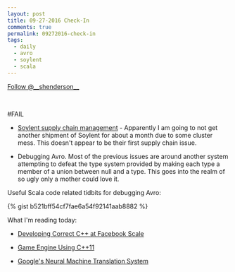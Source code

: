 ```yaml
---
layout: post
title: 09-27-2016 Check-In
comments: true
permalink: 09272016-check-in
tags:
  - daily
  - avro
  - soylent
  - scala
---
```


<div><!-- <a href="https://twitter.com/share" class="twitter-share-button" data-via="__shenderson__">Tweet</a> --><a class="twitter-follow-button" data-show-count="false" href="https://twitter.com/__shenderson__">Follow @__shenderson__</a> <script>!function(d,s,id){var js,fjs=d.getElementsByTagName(s)[0],p=/^http:/.test(d.location)?'http':'https';if(!d.getElementById(id)){js=d.createElement(s);js.id=id;js.src=p+'://platform.twitter.com/widgets.js';fjs.parentNode.insertBefore(js,fjs);}}(document, 'script', 'twitter-wjs');</script></div>

<script>!function(d,s,id){var js,fjs=d.getElementsByTagName(s)[0];if(!d.getElementById(id)){js=d.createElement(s);js.id=id;js.src="//platform.twitter.com/widgets.js";fjs.parentNode.insertBefore(js,fjs);}}(document,"script","twitter-wjs");</script>

&nbsp;

#FAIL

  * [Soylent supply chain management](https://faq.soylent.com/hc/en-us/articles/213582543-Soylent-Powder-is-Backordered) - Apparently I am going to not get another shipment of Soylent for about a month due to some cluster mess.  This doesn't appear to be their first supply chain issue.

  * Debugging Avro.  Most of the previous issues are around another system attempting to defeat the type system provided by making each type a member of a union between null and a type.  This goes into the realm of so ugly only a mother could love it.

Useful Scala code related tidbits for debugging Avro:

{% gist b521bff54cf7fae6a54f92141aab8882 %}

What I'm reading today:

  * [Developing Correct C++ at Facebook Scale](https://github.com/CppCon/CppCon2016/blob/master/Presentations/Developing%20Correct%20C%2B%2B%20at%20Facebook%20Scale/Developing%20Correct%20C%2B%2B%20at%20Facebook%20Scale%20-%20Mark%20Isaacson%20-%20CppCon%202016.pdf)

  * [Game Engine Using C++11](https://github.com/CppCon/CppCon2016/blob/master/Presentations/Game%20Engine%20Using%20C%2B%2B11/Game%20Engine%20Using%20C%2B%2B11%20-%20Jason%20Jurecka%20-%20CppCon%202016.pdf)

  * [Google's Neural Machine Translation System](http://arxiv.org/pdf/1609.08144v1)